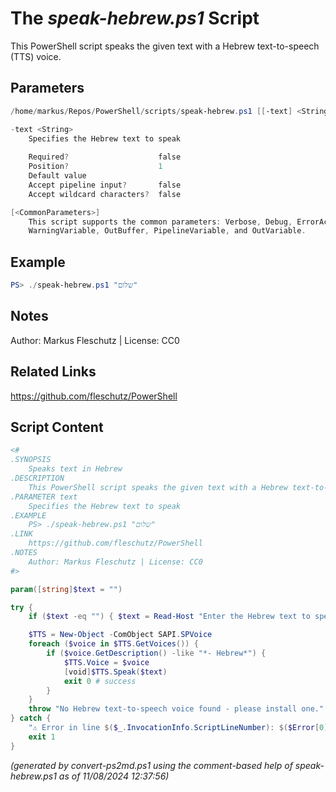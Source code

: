 The *speak-hebrew.ps1* Script
===========================

This PowerShell script speaks the given text with a Hebrew text-to-speech (TTS) voice.

Parameters
----------
```powershell
/home/markus/Repos/PowerShell/scripts/speak-hebrew.ps1 [[-text] <String>] [<CommonParameters>]

-text <String>
    Specifies the Hebrew text to speak
    
    Required?                    false
    Position?                    1
    Default value                
    Accept pipeline input?       false
    Accept wildcard characters?  false

[<CommonParameters>]
    This script supports the common parameters: Verbose, Debug, ErrorAction, ErrorVariable, WarningAction, 
    WarningVariable, OutBuffer, PipelineVariable, and OutVariable.
```

Example
-------
```powershell
PS> ./speak-hebrew.ps1 "שלום"

```

Notes
-----
Author: Markus Fleschutz | License: CC0

Related Links
-------------
https://github.com/fleschutz/PowerShell

Script Content
--------------
```powershell
<#
.SYNOPSIS
	Speaks text in Hebrew
.DESCRIPTION
	This PowerShell script speaks the given text with a Hebrew text-to-speech (TTS) voice.
.PARAMETER text
	Specifies the Hebrew text to speak
.EXAMPLE
	PS> ./speak-hebrew.ps1 "שלום"
.LINK
	https://github.com/fleschutz/PowerShell
.NOTES
	Author: Markus Fleschutz | License: CC0
#>

param([string]$text = "")

try {
	if ($text -eq "") { $text = Read-Host "Enter the Hebrew text to speak" }

	$TTS = New-Object -ComObject SAPI.SPVoice
	foreach ($voice in $TTS.GetVoices()) {
		if ($voice.GetDescription() -like "*- Hebrew*") {
			$TTS.Voice = $voice
			[void]$TTS.Speak($text)
			exit 0 # success
		}
	}
	throw "No Hebrew text-to-speech voice found - please install one."
} catch {
	"⚠️ Error in line $($_.InvocationInfo.ScriptLineNumber): $($Error[0])"
	exit 1
}
```

*(generated by convert-ps2md.ps1 using the comment-based help of speak-hebrew.ps1 as of 11/08/2024 12:37:56)*

